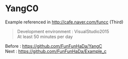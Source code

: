 # YangC0
Example referenced in http://cafe.naver.com/funcc (Third)
 >Development environment : VisualStudio2015    
 At least 50 minutes per day   

Before : https://github.com/FunFunHaDa/YangC    
Next : https://github.com/FunFunHaDa/Example_c
